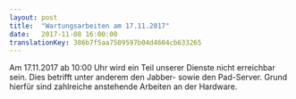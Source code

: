 ```yaml
---
layout: post
title:  "Wartungsarbeiten am 17.11.2017"
date:   2017-11-08 16:00:00
translationKey: 386b7f5aa7509597b04d4604cb633265
---
```

Am 17.11.2017 ab 10:00 Uhr wird ein Teil unserer Dienste nicht erreichbar sein. 
Dies betrifft unter anderem den Jabber- sowie den Pad-Server.
Grund hierfür sind zahlreiche anstehende Arbeiten an der Hardware.




